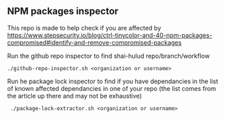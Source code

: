 ## NPM packages inspector 

This repo is made to help check if you are affected by https://www.stepsecurity.io/blog/ctrl-tinycolor-and-40-npm-packages-compromised#identify-and-remove-compromised-packages

Run the github repo inspector to find shai-hulud repo/branch/workflow 

```
./github-repo-inspector.sh <organization or username>
```

Run he package lock inspector to find if you have dependancies in the list of known affected dependancies in one of your repo (the list comes from the article up there and may not be exhaustive)

```
 ./package-lock-extractor.sh <organization or username>
```